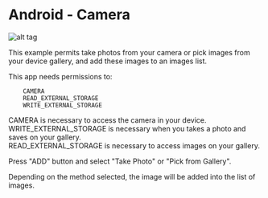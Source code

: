 **Android** - Camera
==================================================

![alt tag](http://www.revdl.com/wp-content/uploads/2014/10/Snap.Camera.HDR_.png)

This example permits take photos from your camera or pick images from your device gallery, and add these images to an images list.

This app needs permissions to:
		
		CAMERA 
		READ_EXTERNAL_STORAGE
		WRITE_EXTERNAL_STORAGE
		
CAMERA is necessary to access the camera in your device.<br>
WRITE_EXTERNAL_STORAGE is necessary when you takes a photo and saves on your gallery.<br>
READ_EXTERNAL_STORAGE is necessary to access images on your gallery.<br>

Press "ADD" button and select "Take Photo" or "Pick from Gallery".

Depending on the method selected, the image will be added into the list of images.
     


